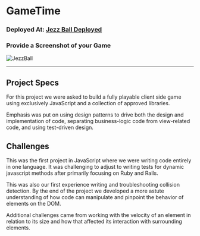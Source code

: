 # GameTime

### Deployed At: [Jezz Ball Deployed](steveoscar.github.io/game_time)

### Provide a Screenshot of your Game
![JezzBall](http://g.recordit.co/gF4yV6qh4F.gif)

---

## Project Specs

For this project we were asked to build a fully playable client side game using exclusively JavaScript and a collection of approved libraries.

Emphasis was put on using design patterns to drive both the design and implementation of code, separating business-logic code from view-related code, and using test-driven design.

## Challenges

This was the first project in JavaScript where we were writing code entirely in one language. It was challenging to adjust to writing tests for dynamic javascript methods after primarily focusing on Ruby and Rails.

This was also our first experience writing and troubleshooting collision detection. By the end of the project we developed a more astute understanding of how code can manipulate and pinpoint the behavior of elements on the DOM.

Additional challenges came from working with the velocity of an element in relation to its size and how that affected its interaction with surrounding elements.
